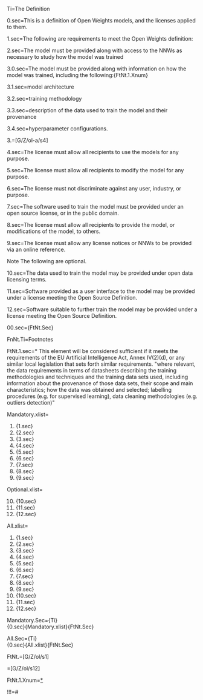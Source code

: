 Ti=The Definition

0.sec=This is a definition of Open Weights models, and the licenses applied to them.

1.sec=The following are requirements to meet the Open Weights definition:

2.sec=The model must be provided along with access to the NNWs as necessary to study how the model was trained

3.0.sec=The model must be provided along with information on how the model was trained, including the following:{FtNt.1.Xnum}

3.1.sec=model architecture

3.2.sec=training methodology

3.3.sec=description of the data used to train the model and their provenance

3.4.sec=hyperparameter configurations.

3.=[G/Z/ol-a/s4]

4.sec=The license must allow all recipients to use the models for any purpose.

5.sec=The license must allow all recipients to modify the model for any purpose.

6.sec=The license must not discriminate against any user, industry, or purpose.

7.sec=The software used to train the model must be provided under an open source license, or in the public domain.

8.sec=The license must allow all recipients to provide the model, or modifications of the model, to others.

9.sec=The license must allow any license notices or NNWs to be provided via an online reference.


Note The following are optional.


10.sec=The data used to train the model may be provided under open data licensing terms.

11.sec=Software provided as a user interface to the model may be provided under a license meeting the Open Source Definition.

12.sec=Software suitable to further train the model may be provided under a license meeting the Open Source Definition.

00.sec={FtNt.Sec}

FnNt.Ti=Footnotes

FtNt.1.sec=* This element will be considered sufficient if it meets the requirements of the EU Artificial Intelligence Act, Annex IV(2)(d), or any similar local legislation that sets forth similar requirements. "where relevant, the data requirements in terms of datasheets describing the training methodologies and techniques and the training data sets used, including information about the provenance of those data sets, their scope and main characteristics; how the data was obtained and selected; labelling procedures (e.g. for supervised learning), data cleaning methodologies (e.g. outliers detection)"

Mandatory.xlist=<ol><li>{1.sec}</li><li>{2.sec}<li>{3.sec}<li>{4.sec}<li>{5.sec}<li>{6.sec}<li>{7.sec}<li>{8.sec}<li>{9.sec}</ol>

Optional.xlist=<ol start=10><li>{10.sec}<li>{11.sec}<li>{12.sec}</ol>

All.xlist=<ol><li>{1.sec}</li><li>{2.sec}<li>{3.sec}<li>{4.sec}<li>{5.sec}<li>{6.sec}<li>{7.sec}<li>{8.sec}<li>{9.sec}<li>{10.sec}<li>{11.sec}<li>{12.sec}</ol>

Mandatory.Sec={Ti}<br>{0.sec}{Mandatory.xlist}{FtNt.Sec}

All.Sec={Ti}<br>{0.sec}{All.xlist}{FtNt.Sec}

FtNt.=[G/Z/ol/s1]

=[G/Z/ol/s12]

FtNt.1.Xnum=<a class='xref' href='{!!!}FtNt.1.sec'>*</a>

!!!=#